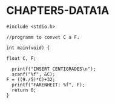 # CHAPTER5-DATA1A



    #include <stdio.h>

    //programm to convet C a F.

    int main(void) {

    float C, F;

      printf("INSERT CENTIGRADES\n");
      scanf("%f", &C);
    F = ((9./5)*C)+32;
      printf("FARENHEIT: %f", F);
      return 0;
    }
